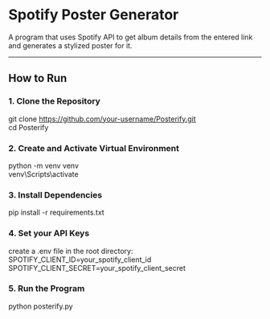 # Spotify Poster Generator

A program that uses Spotify API to get album details from the entered link and generates a stylized poster for it.

---

## How to Run

### 1. Clone the Repository
git clone https://github.com/your-username/Posterify.git<br>
cd Posterify

### 2. Create and Activate Virtual Environment
python -m venv venv<br>
venv\Scripts\activate<br>

### 3. Install Dependencies
pip install -r requirements.txt

### 4. Set your API Keys
create a .env file in the root directory:<br>
SPOTIFY_CLIENT_ID=your_spotify_client_id<br>
SPOTIFY_CLIENT_SECRET=your_spotify_client_secret

### 5. Run the Program
python posterify.py